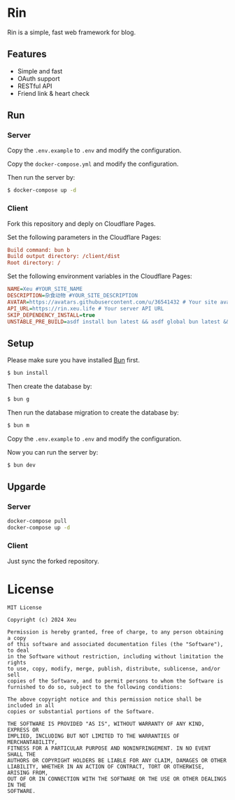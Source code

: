# Rin
Rin is a simple, fast web framework for blog.

## Features
- Simple and fast
- OAuth support
- RESTful API
- Friend link & heart check

## Run
### Server
Copy the `.env.example` to `.env` and modify the configuration.

Copy the `docker-compose.yml` and modify the configuration.

Then run the server by:
```bash
$ docker-compose up -d
```

### Client

Fork this repository and deply on Cloudflare Pages.

Set the following parameters in the Cloudflare Pages:
```ini
Build command: bun b
Build output directory: /client/dist
Root directory: /
```

Set the following environment variables in the Cloudflare Pages:
```ini
NAME=Xeu #YOUR_SITE_NAME
DESCRIPTION=杂食动物 #YOUR_SITE_DESCRIPTION
AVATAR=https://avatars.githubusercontent.com/u/36541432 # Your site avatar URL
API_URL=https://rin.xeu.life # Your server API URL
SKIP_DEPENDENCY_INSTALL=true
UNSTABLE_PRE_BUILD=asdf install bun latest && asdf global bun latest && bun i
```


## Setup
Please make sure you have installed [Bun](https://bun.sh/) first.
```bash
$ bun install
```

Then create the database by:
```bash
$ bun g
```

Then run the database migration to create the database by:
```bash
$ bun m
```


Copy the `.env.example` to `.env` and modify the configuration.

Now you can run the server by:
```bash
$ bun dev
```

## Upgarde

### Server
```bash
docker-compose pull
docker-compose up -d
```

### Client

Just sync the forked repository.

# License
```
MIT License

Copyright (c) 2024 Xeu

Permission is hereby granted, free of charge, to any person obtaining a copy
of this software and associated documentation files (the "Software"), to deal
in the Software without restriction, including without limitation the rights
to use, copy, modify, merge, publish, distribute, sublicense, and/or sell
copies of the Software, and to permit persons to whom the Software is
furnished to do so, subject to the following conditions:

The above copyright notice and this permission notice shall be included in all
copies or substantial portions of the Software.

THE SOFTWARE IS PROVIDED "AS IS", WITHOUT WARRANTY OF ANY KIND, EXPRESS OR
IMPLIED, INCLUDING BUT NOT LIMITED TO THE WARRANTIES OF MERCHANTABILITY,
FITNESS FOR A PARTICULAR PURPOSE AND NONINFRINGEMENT. IN NO EVENT SHALL THE
AUTHORS OR COPYRIGHT HOLDERS BE LIABLE FOR ANY CLAIM, DAMAGES OR OTHER
LIABILITY, WHETHER IN AN ACTION OF CONTRACT, TORT OR OTHERWISE, ARISING FROM,
OUT OF OR IN CONNECTION WITH THE SOFTWARE OR THE USE OR OTHER DEALINGS IN THE
SOFTWARE.
```